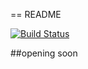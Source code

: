 == README

[![Build Status][travis-badge]][travis]

##opening soon

[travis-badge]: https://travis-ci.org/shin-ruby/ftghub_app.svg
[travis]: https://travis-ci.org/shin-ruby/ftghub_app
